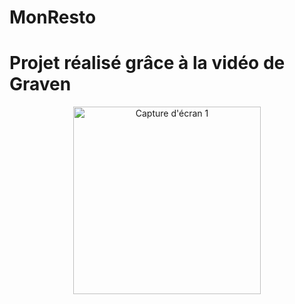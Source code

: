 # MonResto
# Projet réalisé grâce à la vidéo de Graven
<p align="center">
  <img src="file:///C:/Users/Steph/Documents/MonResto/Images/2.jpg" alt="Capture d'écran 1" width="300"/>
</p>
